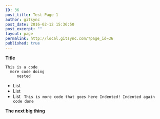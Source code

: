```yaml
---
ID: 36
post_title: Test Page 1
author: gitsync
post_date: 2016-02-12 15:36:50
post_excerpt: ""
layout: page
permalink: http://local.gitsync.com/?page_id=36
published: true
---
```

**Title**

    This is a code
      more code doing
         nested

- List 
- List
- List
        ``` 
        This is more code that goes here
        Indented!
            Indented again 
                code done 
        ```


**The next big thing**
